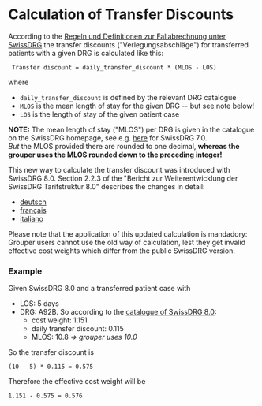 # Calculation of Transfer Discounts

According to the 
[Regeln und Definitionen zur Fallabrechnung unter SwissDRG](https://www.swissdrg.org/application/files/3315/2767/3491/SwissDRG_Falldefinitionen_v8.0.pdf)
the transfer discounts ("Verlegungsabschläge") for transferred patients with a
given DRG is calculated like this:

     Transfer discount = daily_transfer_discount * (MLOS - LOS)

where

* `daily_transfer_discount` is defined by the relevant DRG catalogue
* `MLOS` is the mean length of stay for the given DRG -- but see note below!
* `LOS` is the length of stay of the given patient case

**NOTE:** The mean length of stay ("MLOS") per DRG is given in the catalogue on 
the SwissDRG homepage, see e.g. [here](https://www.swissdrg.org/de/akutsomatik/swissdrg-system-70/fallpauschalenkatalog)
for SwissDRG 7.0.  
*But* the MLOS provided there are rounded to one decimal, 
**whereas the grouper uses the MLOS rounded down to the preceding integer!**  

This new way to calculate the transfer discount was introduced with SwissDRG 8.0. 
Section 2.2.3 of the "Bericht zur 
Weiterentwicklung der SwissDRG Tarifstruktur 8.0" describes the changes in detail:

* [deutsch](https://www.swissdrg.org/application/files/6415/3200/6776/Bericht_zur_Entwicklung_der_Tarifstruktur_8.0_Veroeffentlichungsversion.pdf)
* [français](http://www.swissdrg.org/application/files/5115/3200/6813/Bericht_zur_Entwicklung_der_Tarifstruktur_8.0_Veroeffentlichungsversion_f.pdf)
* [italiano](https://www.swissdrg.org/application/files/7915/3200/6837/Bericht_zur_Entwicklung_der_Tarifstruktur_8.0_Veroeffentlichungsversion_i.pdf)

Please note that the application of this updated calculation is mandadory: Grouper
users cannot use the old way of calculation, lest they get invalid effective 
cost weights which differ from the public SwissDRG version.

### Example

Given SwissDRG 8.0 and a transferred patient case with 

* LOS: 5 days
* DRG: A92B. So according to the 
  [catalogue of SwissDRG 8.0](https://www.swissdrg.org/de/akutsomatik/swissdrg-system-80/fallpauschalenkatalog):
  - cost weight: 1.151
  - daily transfer discount:  0.115
  - MLOS: 10.8 *=> grouper uses 10.0*

So the transfer discount is 

    (10 - 5) * 0.115 = 0.575

Therefore the effective cost weight will be 

    1.151 - 0.575 = 0.576  